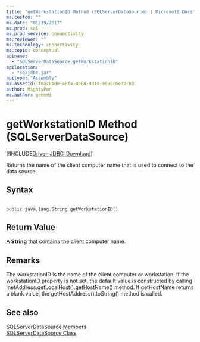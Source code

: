 ```yaml
---
title: "getWorkstationID Method (SQLServerDataSource) | Microsoft Docs"
ms.custom: ""
ms.date: "01/19/2017"
ms.prod: sql
ms.prod_service: connectivity
ms.reviewer: ""
ms.technology: connectivity
ms.topic: conceptual
apiname: 
  - "SQLServerDataSource.getWorkstationID"
apilocation: 
  - "sqljdbc.jar"
apitype: "Assembly"
ms.assetid: f6a701de-a8fa-4668-9310-99a8c6e32c88
author: MightyPen
ms.author: genemi
---
```

# getWorkstationID Method (SQLServerDataSource)
[!INCLUDE[Driver_JDBC_Download](../../../includes/driver_jdbc_download.md)]

  Returns the name of the client computer name that is used to connect to the data source.  
  
## Syntax  
  
```  
  
public java.lang.String getWorkstationID()  
```  
  
## Return Value  
 A **String** that contains the client computer name.  
  
## Remarks  
 The workstationID is the name of the client computer or workstation. If the workstationID property is not set, the default value is constructed by calling InetAddress.getLocalHost().getHostName() method. If getHostName returns a blank value, the getHostAddress().toString() method is called.  
  
## See also  
 [SQLServerDataSource Members](../../../connect/jdbc/reference/sqlserverdatasource-members.md)   
 [SQLServerDataSource Class](../../../connect/jdbc/reference/sqlserverdatasource-class.md)  
  
  
